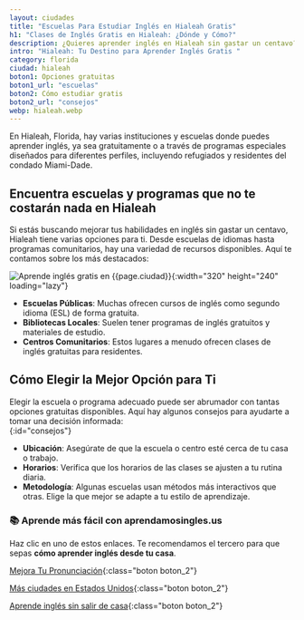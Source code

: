 ```yaml
---
layout: ciudades
title: "Escuelas Para Estudiar Inglés en Hialeah Gratis"
h1: "Clases de Inglés Gratis en Hialeah: ¿Dónde y Cómo?"
description: ¿Quieres aprender inglés en Hialeah sin gastar un centavo? Descubre las mejores escuelas y programas gratuitos. ¡Haz clic ahora!
intro: "Hialeah: Tu Destino para Aprender Inglés Gratis "
category: florida
ciudad: hialeah
boton1: Opciones gratuitas
boton1_url: "escuelas"
boton2: Cómo estudiar gratis
boton2_url: "consejos"
webp: hialeah.webp
---
```

En Hialeah, Florida, hay varias instituciones y escuelas donde puedes aprender inglés, ya sea gratuitamente o a través de programas especiales diseñados para diferentes perfiles, incluyendo refugiados y residentes del condado Miami-Dade.

## Encuentra escuelas y programas que no te costarán nada en Hialeah

Si estás buscando mejorar tus habilidades en inglés sin gastar un centavo, Hialeah tiene varias opciones para ti. Desde escuelas de idiomas hasta programas comunitarios, hay una variedad de recursos disponibles. Aquí te contamos sobre los más destacados:  

![Aprende inglés gratis en {{page.ciudad}}]({{site.baseurl}}/img/{{page.webp}} "Clases inglés {{page.ciudad|capitalize}}"){:width="320" height="240" loading="lazy"}
  
- **Escuelas Públicas**: Muchas ofrecen cursos de inglés como segundo idioma (ESL) de forma gratuita.  
- **Bibliotecas Locales**: Suelen tener programas de inglés gratuitos y materiales de estudio.  
- **Centros Comunitarios**: Estos lugares a menudo ofrecen clases de inglés gratuitas para residentes.  
  
## Cómo Elegir la Mejor Opción para Ti  

Elegir la escuela o programa adecuado puede ser abrumador con tantas opciones gratuitas disponibles. Aquí hay algunos consejos para ayudarte a tomar una decisión informada:  
{:id="consejos"}

- **Ubicación**: Asegúrate de que la escuela o centro esté cerca de tu casa o trabajo.  
- **Horarios**: Verifica que los horarios de las clases se ajusten a tu rutina diaria.  
- **Metodología**: Algunas escuelas usan métodos más interactivos que otras. Elige la que mejor se adapte a tu estilo de aprendizaje.

### 📚 Aprende más fácil con aprendamosingles.us

Haz clic en uno de estos enlaces. Te recomendamos el tercero para que sepas **cómo aprender inglés desde tu casa**.

[Mejora Tu Pronunciación]({{'blog'|relative_url}}){:class="boton boton_2"}

[Más ciudades en Estados Unidos]({{'escuelas'|relative_url}}){:class="boton boton_2"}

[Aprende inglés sin salir de casa]({{'clases-en-linea'|relative_url}}){:class="boton boton_2"}
